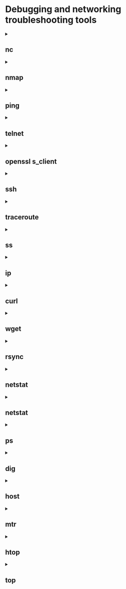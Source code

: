 # Debugging and networking troubleshooting tools
<details>
<summary><h2>nc</h2></summary>
The nc utility, which stands for "netcat," is a very powerful and flexible tool for command-line network communication. nc can be used as a client or server to create TCP or UDP connections, as well as to send and receive data over the network.
<br>- <strong>nc -lp 8080</strong> - <i>run in server mode listening to the port 8080</i>
<br>- <strong>nc ip address 8080</strong> - <i>connecting to the server</i>
<br> <strong>Options</strong>
<br>-6 – use IPv6 protocol. By default, the -4 and IPv4 parameters are used, respectively;
<br>-h – display help with a list of available parameters;
<br>-i delay – add a delay between sending strings or scanning ports. Set in seconds;
<br>-l – listening mode. Used with port indication;
<br>-N – close the connection when the end of the file is reached when sending it;
<br>-n – Work with IP addresses directly without using DNS, also disable port search;
<br>-P username – specify the username to connect to the proxy;
<br>-x address:port – specify the address and port to connect to the proxy;
<br>-p port – specify the port number. In most cases, the port is read without specifying a parameter;
<br>-U – use UNIX domain socket (for interprocess communication);
<br>-u – use UDP protocol, TCP is used by default;
<br>-v – detailed mode. Used when scanning;
<br>-W number of packets – close the connection after receiving a certain number of packets;
<br>-w timer – enable timer to limit connection time. Set in seconds;
<br>-z – disable sending data. Used when scanning.
 
<img width="853" alt="Screenshot 2023-11-14 at 15 59 31" src="https://github.com/KTsybak/Ramp-up-plan/assets/149802416/9acfeb6b-805f-489a-b2d4-315385fe72c8">
</details>



<details>
<summary><h2>nmap</h2></summary>
Nmap, short for "Network Mapper," is a powerful and widely used open-source network scanning and security auditing tool.  Nmap can be used to discover hosts and devices on a network. It can identify live hosts, their IP addresses, and open ports.
<br>- <strong>nmap ip address </strong> - <i>to scan using IP Address</i>
<br>- <strong>nmap test.com</strong> - <i>to scan using Hostname</i>
<br>- <strong>nmap 192.168.31.*</strong> - <i>to scan whole subnet  </i>
<br>- <strong>nmap 192.168.31.1-20</strong> - <i>scan specific range of IP address </i>

<br> <strong>Options</strong>
<br>-v – to get more detailed information about the remote machines;
<br>-sA – to scan to detect firewall settings;
<br>-sL – to identify Hostnames;
<br>-h – to get some help ;
<br>-p – flag is used with nmap to perform scan on a specific port or range of ports;

<img width="543" alt="Screenshot 2023-11-14 at 16 02 43" src="https://github.com/KTsybak/Ramp-up-plan/assets/149802416/44fa69bc-9d02-455a-b1cd-62462e5a5c5a">

</details>

<details>
<summary><h2>ping</h2></summary>
Ping is a command line command used to test the availability of and measure the response time from network devices, usually using the Internet Control Message Protocol (ICMP).ping is a command line command used to test the availability of and measure the response time from network devices, usually using the Internet Control Message Protocol (ICMP).
<br>- <strong>ping example.com</strong> - <i>сheck accessibility</i>

<br> <strong>Options</strong>
<br> -t	Using this option will ping the target until you force it to stop by using Ctrl+C.
<br> -a	This ping command option will resolve, if possible, the hostname of an IP address target.
<br> -n 	This option sets the number of ICMP Echo Requests to send, from 1 to 4294967295. The ping command will send 4 by default if -n isn't used.
<br> -l size	Use this option to set the size, in bytes, of the echo request packet from 32 to 65,527. The ping command will send a 32-byte echo request if you don't use the -l option.
<br> -f	Use this ping command option to prevent ICMP Echo Requests from being fragmented by routers between you and the target. The -f option is most often used to troubleshoot Path Maximum Transmission Unit (PMTU) issues.
<br> -i This option sets the Time to Live (TTL) value, the maximum of which is 255.
<br> -r count	Use this ping command option to specify the number of hops between your computer and the target computer or device that you'd like to be recorded and displayed. 
<br> <img width="755" alt="Screenshot 2023-11-14 at 16 05 46" src="https://github.com/KTsybak/Ramp-up-plan/assets/149802416/61a61254-e640-4d02-8393-e68b47537853">

</details>

<details>
<summary><h2>telnet</h2></summary>
Telnet is a simple networking protocol and program that allows you to establish a remote connection to other computers over a network, usually using a text-based interface. Telnet sends text commands and receives responses over the network
<br>- <strong>telnet example.com 80</strong> - <i>establish a connection</i>

<br> <strong>Options</strong>
<br>  port -	Specifies a port number or service name to contact. If not specified, the telnet port (23) is used.
<br>  -L Specifies an 8-bit data path on output. This option causes the TELNET BINARY option to be negotiated on output.
<br>	-d	Activates debug mode
<br> 	-a	Attempts automatic login
<br> 	-n tracefile	Opens tracefile to record appropriate information (see also “set tracefile”)
<br> 	-l user	If the host supports environ, you will be logged in as the specified user.
<br> 	-e escape char	Sets an escape character
<br> 	-E	No character is recognized as escape character
<br> 	-x	Attempts to activate encryption

<img width="497" alt="Screenshot 2023-11-14 at 16 18 15" src="https://github.com/KTsybak/Ramp-up-plan/assets/149802416/e7dcce22-3967-4a28-82af-073660be2594">


</details>
<details>
<summary><h2>openssl s_client</h2></summary>
openssl s_client is an OpenSSL utility command that allows you to connect to servers using SSL/TLS (Secure Sockets Layer/Transport Layer Security) protocols. This command allows you to establish a connection and get information about certificates, communication parameters, and other details about the SSL/TLS connection.
<br>- <strong>openssl s_client -connect example.com:443</strong> - <i>openssl s_client connect</i>

<br> <strong>Options</strong>
<br>  -help - Print out a usage messag;
<br>  -connect host:port - This specifies the host and optional port to connect to. It is possible to select the host and port using the optional target positional argument instead. 
<br>	-host hostname - Host to connect to;
<br> 	-port port - Connect to the specified port
<br> 	-cert filename - The client certificate to use, if one is requested by the server. The default is not to use a certificate.
<br> 	-CRL filename - CRL file to use to check the server's certificate.
<br> 	-key filename|uri - The client private key to use. 

<img width="782" alt="Screenshot 2023-11-14 at 16 20 13" src="https://github.com/KTsybak/Ramp-up-plan/assets/149802416/aa4daefb-91be-4964-b085-005146d86cd1">

</details>

</details>
<details>
<summary><h2>ssh</h2></summary>
SSH (Secure Shell) is a network protocol and cryptographic protocol designed to securely connect to and work remotely on remote servers. SSH allows you to execute commands on a remote server, manage files, and transfer data over an encrypted connection.<br>- <strong>ssh username@server_ip</strong> - <i>connecting to a remote server</i>
<br> <strong>ssh-keygen</strong> - <i>create public-private keys</i>
<br> <strong>Options</strong>
<br>  -p - Port to connect to on the remote host;
<br>  -V - Display the version number;
<br>	-v -  Verbose mode. It echoes everything it is doing while establishing a connection. It is very useful in the debugging of connection failures;
<br> 	-q - Suppresses all errors and warnings;
<br> 	-c - Selects the cipher specification for encrypting the session;
<br> 	-f - Requests ssh to go to background just before command execution;

<img width="710" alt="Screenshot 2023-11-14 at 16 21 16" src="https://github.com/KTsybak/Ramp-up-plan/assets/149802416/d849174d-4fa6-41cb-94a1-2396666f6711">

</details>

</details>
<details>
<summary><h2>traceroute</h2></summary>
Traceroute is a command line command that allows you to trace the route of packets from your computer to a specified target IP address or domain name.
<br>- <strong>traceroute example.com</strong> - <i>basic usage</i>

<br> <strong>Options</strong>
<br>  –help - Information about the command;
<br>  -p port - Define the port for the query;
<br>	-n - Stop the resolving of the IP addresses;
<br> 	-w waittime - Maximum waiting time for each of the replies.
<br> 	-I - Use the ICMP echo for the requests.
<br> 	-m max_ttl - The TTL in traceroute means the maximum amount of hops.

<img width="732" alt="Screenshot 2023-11-14 at 16 23 22" src="https://github.com/KTsybak/Ramp-up-plan/assets/149802416/18e6191d-6b64-4c7b-97ee-e37426f4d362">

</details>


<details>
<summary><h2>ss</h2></summary>
ss is a command line command used to display information about sockets (network connections) on a system. This command allows you to view active network connections, ports, addresses, and other parameters. ss is a useful tool for monitoring network activity on a computer.
<br>- <strong>ss</strong> - <i>displaying active sockets</i>

<br> <strong>Options</strong>
<br>  -t	The -t parameter tells ss to show TCP connections only.
<br>  -u	The –u parameter tells ss to show UDP connections only.
<br>	-l	The -l parameter tells ss to display listening sockets, which are omitted by default.
<br>  -n	The -n option tells ss to disable the resolving of service names.
<br>  -r	The -r option tells ss to enable DNS resolving in the output, which is turned off by default.
<br>  -m	The -m parameter tells ss to display socket memory usage information.
<br>  -p	The -p parameter tells ss to display the process that is using a socket.
<br>  -e	The -e option tells ss to display detailed socket information.
<br>  -x	The -x parameter tells ss to display UNIX domain sockets only.

<img width="900" alt="Screenshot 2023-11-14 at 16 24 13" src="https://github.com/KTsybak/Ramp-up-plan/assets/149802416/c3addf50-ea6f-4911-8885-80b12378afcf">

</details>
<details>
<summary><h2>ip</h2></summary>
ip is a command line command for administering and configuring the network in Linux-based systems. It provides advanced functionality for managing network interfaces, routing rules, addresses, and other network parameters
<br>- <strong>ip link or ip a</strong> - <i>to display information about all network interfaces on a system</i>
<br>- <strong>ip a add 192.168.31.100/24 dev eth0</strong> - <i>To assign an IP address to a network interface, use the ip address add command. For example, to assign an IP address of 192.168.1.100 and a subnet mask of 255.255.255.0 to interface eth0</i>
<br>- <strong>ip a delete 192.168.31.100/24 dev eth0</strong> - <i>remove an IP address from a network interface</i>
<br>- <strong>ip route</strong> - <i>displaying information about routing</i>
<br>- <strong>ip route add 192.168.2.0/24 via 192.168.1.1</strong> - <i>this command adds a route to the 192.168.2.0/24 subnet through the router with the IP address 192.168.1.1</i>
 <br>- <strong>ip a delete 192.168.31.100/24 dev eth0</strong> - <i>remove an IP address from a network interface</i>
<br> <strong>Options</strong>
<br> -V, -Version - Print the version of the ip utility and exit.
<br> -h, -human, -human-readable - output statistics with human readable values followed by suffix.
<br> -d, -details - Output more detailed information.
</details>

<details>
<summary><h2>curl</h2></summary>
curl is a command line command for making HTTP requests and transferring data over a network. curl allows you to interact with web servers, download web page content, and send and receive data via HTTP, HTTPS, FTP, and other protocols.
<br>- <strong>curl [options/URLs]</strong> - <i>the basic curl syntax</i>


<br> <strong>Options</strong>
<br> -I - Obtain only headers;
<br> -k - Allow curl to work with insecure connections;
<br> --o, --output <file> - Store output in a file. 
<br> -i, --include	Specify that the output should include the HTTP response headers;
</details>

<details>
<summary><h2>wget</h2></summary>
Wget is a command-line tool for downloading files from the Internet. It allows you to download files from web servers and FTP servers using the command line.
<br>- <strong>wget https://example.com/file.txt</strong> - <i>downloading a file from a URL</i>

<br> <strong>Options</strong>
<br>-c or –continue: Continues a previously interrupted download.
<br>-N: Will only download a file if it’s newer than a file of the same name on your computer.
<br>-t [amount]: Sets how many times Linux wget will try to download a file.
<br>-w [time]: Sets how many seconds wget will wait between multiple downloads.
</details>

<details>
<summary><h2>rsync</h2></summary>
rsync is a command-line tool for synchronizing and copying files and directories between different systems or within the same system. rsync allows you to synchronize files efficiently over a network or locally and uses algorithms to transfer only the changed parts of files, making it fast and resource-efficient.
<br>- <strong>rsync -a D1 D2</strong> - <i>to mirror the directory D1 and its contents into another directory D2 on a single machine</i>

<br> <strong>Options</strong>
<br>-o - Copy the ownership of the files. (You probably need superuser privileges on the remote host.)
<br>-g - Copy the group ownership of the files. (You might need superuser privileges on the remote host.)
<br>-p - Copy the file permissions.
<br>-t - Copy the file timestamps.
<br>-r - Copy directories recursively, i.e., including their contents.
<br>-l - Permit symbolic links to be copied (not the files they point to).
<br>-D - Permit devices to be copied. (Superuser only.)
<br>-a - Mirroring: copy all attributes of the original files. This implies all of the options, -Dgloprt.
<br>-v - Verbose mode
</details>
<details>
<summary><h2>netstat</h2></summary>
netstat (Network Statistics) is a command line command to display information about network connections, routes, and network statistics on your system. It allows you to analyze the current state of the network and can be useful for identifying problems in the network connection.
<br>- <strong>netstat</strong> - <i>Display active network connections</i>

<br> <strong>Options</strong>
<br>-a - Displays all active ports
<br>-e - Shows statistics about your network connection (received and sent data packets, etc.)
<br>-i - Brings up the netstat overview menu
<br>-n - Numerical display of addresses and port numbers
<br>-p - Displays the connections for the specified protocol, in this case TCP (also possible: UDP, TCPv6, or UDPv6)
<br>-q - Lists all connections, all listening TCP ports, and all open TCP ports that are not listening
<br>-r - Displays the IP routing table
<br>-s - Retrieves statistics about the important network protocols such as TCP, IP, or UDP
</details>

<details>
<summary><h2>netstat</h2></summary>
netstat (Network Statistics) is a command line command to display information about network connections, routes, and network statistics on your system. It allows you to analyze the current state of the network and can be useful for identifying problems in the network connection.
<br>- <strong>netstat</strong> - <i>Display active network connections</i>

<br> <strong>Options</strong>
<br>-a - Displays all active ports
<br>-e - Shows statistics about your network connection (received and sent data packets, etc.)
<br>-i - Brings up the netstat overview menu
<br>-n - Numerical display of addresses and port numbers
<br>-p - Displays the connections for the specified protocol, in this case TCP (also possible: UDP, TCPv6, or UDPv6)
<br>-q - Lists all connections, all listening TCP ports, and all open TCP ports that are not listening
<br>-r - Displays the IP routing table
<br>-s - Retrieves statistics about the important network protocols such as TCP, IP, or UDP
</details>
<details>
<summary><h2>ps</h2></summary>
ps is a command line command for displaying information about processes running on your system. It allows you to view a list of active processes, their attributes, and other information. Here are some of the main features and uses of the ps command
<br>- <strong>ps</strong> - <i>by default, the ps command displays a list of all processes running in the current shell</i>

<br> <strong>Options</strong>
<br> ps -ef or ps -aux − List currently running processes in full format
<br>ps -ax − List currently running processes
<br>ps -u <username> − List processes for a specific user
<br>ps -C <command> − List processes for a given command
<br>ps -p <PID> − List processes with a given PID
<br>ps -ppid <PPID> − List processes with a given parent process ID (PPID)
<br>pstree − Show processes in a hierarchy
<br>ps -L − List all threads for a particular process
<br>ps --sort pmem − Find memory leaks
<br>ps -eo − Show security information
<br>ps -U root -u root u − Show processes running by root
</details>

<details>
<summary><h2>dig</h2></summary>
dig (Domain Information Groper) is a command-line tool for performing queries to DNS servers. It allows you to get information about DNS records for specified domain names or IP addresses.
<br>- <strong>dig example.com</strong> - <i>getting DNS records</i>
<br>
<br>Types of resource records of the DNS
<br>A	IPv4 IP address	192.168.1.5 or 75.126.153.206
<br>AAAA	IPv6 IP address	2607:f0d0:1002:51::4
<br>CNAME	Canonical name record (Alias)	s0.cyberciti.org is an alias
<br>for d2m4hyssawyie7.cloudfront.net
<br>MX	Email server host names	smtp.cyberciti.biz or mx1.nixcraft.com
<br>NS	Name (DNS) server names	ns1.cyberciti.biz or ns-243.awsdns-30.com
<br>PTR	Pointer to a canonical name.
<br>Mostly used for implementing reverse DNS lookups	82.236.125.74.in-addr.arpa
<br>SOA	Authoritative information about a DNS zone	
<br>TXT	Text record	
<br>

<br> <strong>Options</strong>
<br>-x- to map addresses to names (reverse lookups)
<br>+short - short answer using the dig
<br> -f lookup.txt - option to the dig command that makes dig operate in batch mode
<br>-b address[#port]	Bind to source address/port
<br>-p port	Specify port number
<br>-q name	Specify query name
<br>-t type	Specify query type
<br>-c class	Specify query class
<br>-k keyfile	Specify tsig key file
<br>-y [hmac:]name:key	Specify named base64 tsig key
<br>-4	Use IPv4 query transport only
<br>-6	Use IPv6 query transport only
<br>-m	Enable memory usage debugging

</details>
<details>
<summary><h2>host</h2></summary>
The host command is a command-line tool used to resolve domain names and display related information. It is used to resolve domain names to IP addresses and vice versa, and can be useful for diagnosing network problems and checking the status of DNS servers.
<br>- <strong>host example.com</strong> - <i>resolve the domain name to an IP address</i>

<br> <strong>Options</strong>
<br>-a or -v - It used to specify the query type or enables the verbose output.
<br>-t - It is used to specify the type of query
<br>-R - In order to specify the number of retries you can do in case one try fails. If anyone try succeeds then the command stops.
<br>-l - In order to list all hosts in a domain.
</details>

<details>
<summary><h2>mtr</h2></summary>
mtr (My Traceroute) is a command-line tool that combines the functions of the traceroute and ping utilities. It is used to diagnose and measure network routes to a specified target system or IP address. mtr provides more detailed information about intermediate nodes and packet loss than regular traceroute
<br>- <strong>mtr example.com</strong> - <i>run mtr to diagnose the network route</i>

<br> <strong>Options</strong>
<br>-h–help	Show all the available options.
<br>-v–version	Show the version of the MTR command.
<br>-r–report	This starts the report mode. In this mode, it will run the specified by “–c” number of times and show statistics at the end.  
<br>-w–report-wide	Wide report mode. The difference with the previous is that it won’t cut hostnames in the report. 
<br>-c COUNT–report-cycles COUNT	Specify the number of pings. 
<br>-s BYTES–psize BYTES PACKETSIZE	Set the size of the packets. If set to a negative number, it will send packets of random size. 
<br>-t–curses	Force curses-based terminal interface.
<br>-n–no-dns	Show numeric IP numbers and no hostname resolving.
<br>-g–gtk	Force GTK+ interface. 
<br>-p–split	Set the mtr command for the split-user interface. 
<br>-l–raw	With the letter “L”, you can set the use of the raw output format. 
<br>-a IP.ADD.RE.SS–address IP.ADD.RE.SS	Bing outgoing packets’ sockets to a particular interface. 
<br>-i SECONDS–interval SECONDS	Set the time in seconds between each ICMP ECHO request. 
<br>-u	Force UDP use instead of ICMP ECHO.
<br>-4	Force IPv4 only.
<br>-6	Force IPv6 only.
</details>

<details>
<summary><h2>htop</h2></summary>
htop is an interactive process and system resource monitor in a command-line environment for Unix-like operating systems. htop provides more functionality and information than the standard top command and allows you to view and control processes on your system.
<br>- <strong>htop</strong> - <i>htop can be run from the command line</i>
<br> <strong>Options</strong>
<br>-d –delay=DELAY	Delay between output updates, in tenths of seconds.
<br>-C –no-color – Run htop in monochrome mode.
<br>-p –pid=PID,PID…	Display output for these PIDs only.
<br>-s –sort help	Print a list of column names, for which the htop output can be sorted.
<br>-s –sort COLUMN	Sort the output based on COLUMN
<br>-u–user=USERNAME	Display processes for the user with this USERNAME only.
<br>-v –version	Display htop version and exit.
</details>

<details>
<summary><h2>top</h2></summary>
The Unix top command is useful for monitoring systems continuously for processes that take more system resources like the CPU time and the memory. top periodically updates the display showing the high resource consuming processes at the top. 
<br>- <strong>top</strong> - <i>the top command can be started simply by giving the command</i>
<br> <strong>Options</strong>
<br>-h, -v	print program version, usage prompt and quit
<br>-b	work in batch mode. No inputs are accepted and top quits after -n number iterations
<br>-n	work for the given number of iterations and quit.
<br>-d	delay time interval between iterations in in the format ss[.tt] seconds
<br>-H	Show threads. By default, processes are displayed. LWP ids are displayed under PID.
<br>-i	do not display idle processes
<br>-u	Report only processes with the given effective user id or user name
<br>-U	Report only processes with the given real, effective, saved or filesystem user id or user name
<br>-p	Monitor the processes identified by the given list of process ids.
<br>-s	work in secure mode
<br>-S	Display cumulative CPU time for each process and its children which have died and have been waited for by it
</details>
